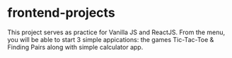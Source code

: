 # frontend-projects

This project serves as practice for Vanilla JS and ReactJS. 
From the menu, you will be able to start 3 simple appications: the games Tic-Tac-Toe & Finding Pairs along with simple calculator app. 
